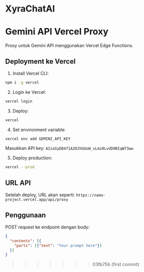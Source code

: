 # XyraChatAI

# Gemini API Vercel Proxy

Proxy untuk Gemini API menggunakan Vercel Edge Functions.

## Deployment ke Vercel

1. Install Vercel CLI:
```bash
npm i -g vercel
```

2. Login ke Vercel:
```bash
vercel login
```

3. Deploy:
```bash
vercel
```

4. Set environment variable:
```bash
vercel env add GEMINI_API_KEY
```
Masukkan API key: `AIzaSyDD4f1A2OJhGUoW_sLmz0LvUD9BIqW73ww`

5. Deploy production:
```bash
vercel --prod
```

## URL API

Setelah deploy, URL akan seperti:
`https://nama-project.vercel.app/api/proxy`

## Penggunaan

POST request ke endpoint dengan body:
```json
{
  "contents": [{
    "parts": [{"text": "Your prompt here"}]
  }]
}
```
>>>>>>> 03fb75b (first commit)
